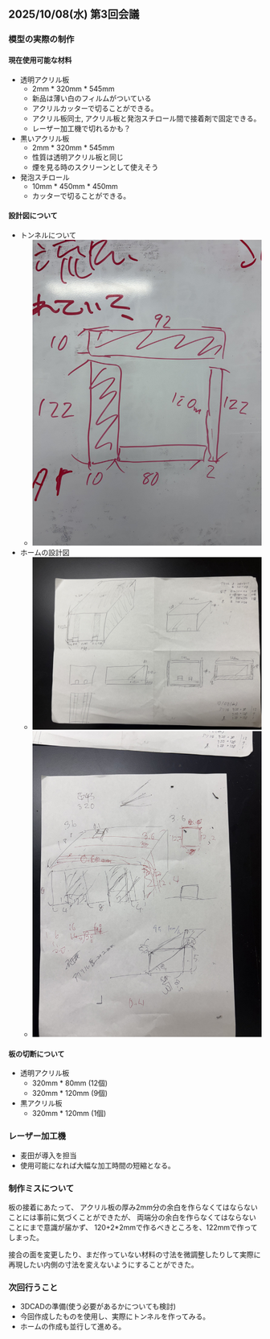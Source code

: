 ## 2025/10/08(水) 第3回会議

### 模型の実際の制作


#### 現在使用可能な材料
* 透明アクリル板
  * 2mm * 320mm * 545mm
  * 新品は薄い白のフィルムがついている
  * アクリルカッターで切ることができる。
  * アクリル板同士, アクリル板と発泡スチロール間で接着剤で固定できる。
  * レーザー加工機で切れるかも？
* 黒いアクリル板
  * 2mm * 320mm * 545mm
  * 性質は透明アクリル板と同じ
  * 煙を見る時のスクリーンとして使えそう
* 発泡スチロール
  * 10mm * 450mm * 450mm
  * カッターで切ることができる。

#### 設計図について
* トンネルについて
  * ![トンネル(伊理)](/figure/blueprint/blueprint_iri02.jpeg)
* ホームの設計図
  * ![ホーム(伊理)](/figure/blueprint/blueprint_iri01.jpeg)
  * ![ホーム(竹内)](/figure/blueprint/blueprint_take01.jpeg)


#### 板の切断について
* 透明アクリル板
  * 320mm * 80mm (12個)
  * 320mm * 120mm (9個)
* 黒アクリル板
  * 320mm * 120mm (1個)

### レーザー加工機
* 麦田が導入を担当
* 使用可能になれば大幅な加工時間の短縮となる。


### 制作ミスについて
板の接着にあたって、
アクリル板の厚み2mm分の余白を作らなくてはならないことには事前に気づくことができたが、
両端分の余白を作らなくてはならないことにまで意識が届かず、
120+2*2mmで作るべきところを、122mmで作ってしまった。

接合の面を変更したり、まだ作っていない材料の寸法を微調整したりして実際に再現したい内側の寸法を変えないようにすることができた。

### 次回行うこと
* 3DCADの準備(使う必要があるかについても検討)
* 今回作成したものを使用し、実際にトンネルを作ってみる。
* ホームの作成も並行して進める。